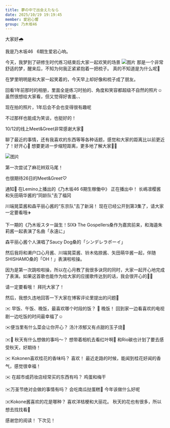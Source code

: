 ```yaml
---
title: 夢の中で出会えたなら
date: 2025/10/19 19:19:45
member: 愛宕心響
group: 乃木坂46
---
```


大家好🌧️



我是乃木坂46   6期生爱宕心响。




今天，我梦到了研修生时代练习结束后大家一起欢笑的场景
![图片](https://www.nogizaka46.com/files/46/diary/n46/MEMBER/moblog/202510/mobfiAt2t.jpg)
那是一个非常舒适的梦，醒来后，不知为何我正紧紧抱着一把梳子。
真的不知道是为什么呢🤔


在梦里明明是和大家一起笑着的，今天早上却好像和梳子成了朋友。





回看1年前那时的相册，里面全是练习时拍的、角度和笑容都超级不自然的照片☺️
虽然很想给大家看，但又觉得好害羞、、

现在拍的照片，1年后会不会也变得很有趣呢

不过那样也能成为笑谈，也挺好的！










10/12的线上Meet&Greet非常感谢大家🌼

聊了最近的事情，还有我喜欢的东西等等各种话题，感觉和大家的距离比以前更近了！好开心🥺
想要更进一步缩短距离，更多地了解大家🫶🏻

![图片](https://www.nogizaka46.com/files/46/diary/n46/MEMBER/moblog/202510/mobcachrJ.jpg)

第一次尝试了麻花辫双马尾！



也很期待26日的Meet&Greet♡








通知📢
在Lemino上播出的《乃木坂46 6期生稼働中》
正在播出中！
长嶋凛樱酱和矢田萌华酱的“同龄队”去了福冈

川端晃菜酱和森平丽心酱的“东京队”去了新潟！
现在已经公开到第3集了，请大家一定要看哦✈️





下一期的《乃木坂スター誕生！SIX》
The Gospellers桑作为嘉宾前来，和海邉朱莉酱一起表演了名曲「永遠に」

森平丽心酱个人演唱了Saucy Dog桑的「シンデレラボーイ」

然后我将和濑户口心月酱、川端晃菜酱、铃木佑捺酱、矢田萌华酱一起，伴随SHISHAMO桑的「OH！」表演啦啦操。

因为是第一次跳啦啦操，所以在心月教了我很多诀窍的同时，大家一起开心地完成了表演。如果这首歌也能作为给大家的应援歌传达到的话，我会很开心的💃🏻

请一定要看哦！
拜托大家了！








然后，我想久违地回答一下大家在博客评论里提出的问题📮

✉️
早饭、午饭、晚饭，最喜欢哪个时段的饭？
🍚
晚饭！
回到家一边看喜欢的电视剧一边吃饭的时间最幸福了☺︎


✉️便当里有什么菜会让你开心？
汤汁浓郁又有点甜的玉子烧🥚


✉️🍁
秋天有什么想做的事吗～？
想带着相机去看红叶啊🍂
和Rio碳也计划了要去感受秋天，好期待！


✉️
Kokonen喜欢桂花的香味吗？
喜欢！
最近走路的时候，能闻到桂花好闻的香气，感觉很幸福！


✉️
在超市或药妆店经常买的东西有吗？
鸡蛋和梅干


✉️万圣节绝对会做的事情有吗？
会吃南瓜挞蛋糕🎃
今年该做什么好呢


✉️Kokone酱喜欢的花是哪种？
喜欢洋桔梗和大丽花。
秋天的花也有很多，所以想去找找看🪷


感谢您的阅读！
下次见！